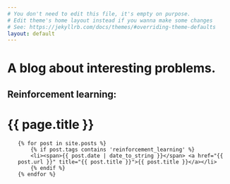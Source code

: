 ```yaml
---
# You don't need to edit this file, it's empty on purpose.
# Edit theme's home layout instead if you wanna make some changes
# See: https://jekyllrb.com/docs/themes/#overriding-theme-defaults
layout: default
---
```


# A blog about interesting problems.

## Reinforcement learning:

<h1>{{ page.title }}</h1>
<ul class="posts">

	{% for post in site.posts %}
        {% if post.tags contains 'reinforcement_learning' %}
        <li><span>{{ post.date | date_to_string }}</span> <a href="{{ post.url }}" title="{{ post.title }}">{{ post.title }}</a></li>
        {% endif %}
	{% endfor %}
</ul>
